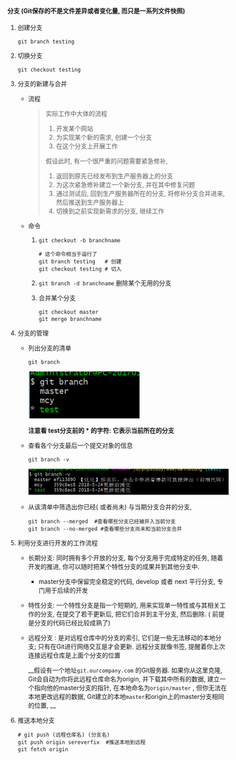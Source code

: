 #### 分支 (Git保存的不是文件差异或者变化量, 而只是一系列文件快照)

1. 创建分支

   ```shell
   git branch testing
   ```

2. 切换分支

   ```shell
   git checkout testing
   ```

3. 分支的新建与合并

   * 流程

     >实际工作中大体的流程
     >
     >1. 开发某个网站
     >2. 为实现某个新的需求, 创建一个分支
     >3. 在这个分支上开展工作
     >
     >假设此时, 有一个很严重的问题需要紧急修补,
     >
     >1. 返回到原先已经发布到生产服务器上的分支
     >2. 为这次紧急修补建立一个新分支, 并在其中修复问题
     >3. 通过测试后, 回到生产服务器所在的分支, 将修补分支合并进来, 然后推送到生产服务器上
     >4. 切换到之前实现新需求的分支, 继续工作

   * 命令

     1. `git checkout -b branchname`

        ```shell
        # 这个命令相当于运行了
        git branch testing   # 创建
        git checkout testing # 切入
        ```

     2. `git branch -d branchname` 删除某个无用的分支

     3. 合并某个分支

        ```shell
        git checkout master
        git merge branchname
        ```

4. 分支的管理

   * 列出分支的清单

     ```shell
     git branch
     ```

     ![20180527225308](./img/20180527225308.png)

     __注意看 test分支前的 * 的字符: 它表示当前所在的分支__

   * 查看各个分支最后一个提交对象的信息

     ```shell
     git branch -v
     ```

     ![20180527225732](./img/20180527225732.png)

   * 从该清单中筛选出你已经( 或者尚未) 与当期分支合并的分支, 

     ```shell
     git branch --merged  #查看哪些分支已经被并入当前分支
     git branch --no-merged #查看哪些分支尚未和当前分支合并
     ```

5. 利用分支进行开发的工作流程

   * 长期分支: 同时拥有多个开放的分支, 每个分支用于完成特定的任务, 随着开发的推进, 你可以随时把某个特性分支的成果并到其他分支中. 

     * master分支中保留完全稳定的代码, develop 或者 next 平行分支, 专门用于后续的开发

   * 特性分支: 一个特性分支是指一个短期的, 用来实现单一特性或与其相关工作的分支, 在提交了若干更新后, 把它们合并到主干分支, 然后删除.  ( 前提是分支的代码已经比较成熟了)

   * 远程分支 : 是对远程仓库中的分支的索引, 它们是一些无法移动的本地分支; 只有在Git进行网络交互是才会更新. 远程分支就像书签, 提醒着你上次连接远程仓库是上面个分支的位置

     __假设有一个地址`git.ourcompany.com` 的Git服务器. 如果你从这里克隆, Git会自动为你将此远程仓库命名为origin, 并下载其中所有的数据, 建立一个指向他的master分支的指针, 在本地命名为`origin/master` , 但你无法在本地更改远程的数据, Git建立的本地`master`和origin上的master分支相同的位置, __

6. 推送本地分支

   ```shell
   # git push (远程仓库名) (分支名)
   git push origin sereverfix  #推送本地到远程
   git fetch origin
   ```

   